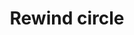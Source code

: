 ---
title: Rewind circle
tags: ["rewind", "circle", "backward", "reverse", "music", "audio", "go back"]
icon: rewind-circle
svg: '<svg xmlns="http://www.w3.org/2000/svg" width="24" height="24" fill="none" viewBox="0 0 24 24" stroke-width="1.5" stroke-linecap="round" stroke-linejoin="round" stroke="currentColor"><path d="M8.008 10.71C7.336 11.256 7 11.53 7 12c0 .469.336.743 1.008 1.29.185.152.37.295.538.413.149.104.316.212.49.318.67.407 1.006.611 1.306.385.3-.225.328-.697.383-1.642.015-.267.025-.53.025-.764 0-.235-.01-.497-.025-.764-.055-.945-.082-1.417-.383-1.642-.3-.226-.635-.022-1.306.385a9.078 9.078 0 0 0-.49.318 9.647 9.647 0 0 0-.538.412m5.75.001c-.672.547-1.008.821-1.008 1.29 0 .469.336.743 1.008 1.29.185.152.37.295.538.413.149.104.316.212.49.318.67.407 1.006.611 1.306.385.3-.225.328-.697.383-1.642.015-.267.025-.53.025-.764 0-.235-.01-.497-.025-.764-.055-.945-.082-1.417-.383-1.642-.3-.226-.635-.022-1.306.385a9.07 9.07 0 0 0-.49.318 9.632 9.632 0 0 0-.538.412"/><circle cx="12" cy="12" r="9"/></svg>'
---